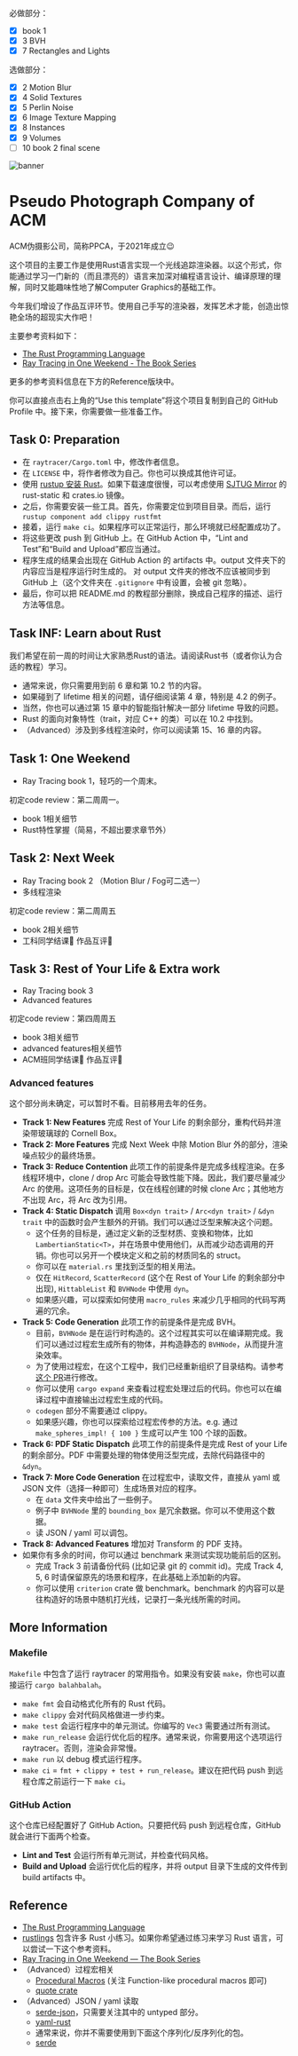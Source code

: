 必做部分：

- [x] book 1
- [x] 3 BVH
- [x] 7 Rectangles and Lights

选做部分：

- [x] 2 Motion Blur
- [x] 4 Solid Textures
- [x] 5 Perlin Noise
- [x] 6 Image Texture Mapping
- [x] 8 Instances
- [x] 9 Volumes
- [ ] 10 book 2 final scene

![banner](https://user-images.githubusercontent.com/4198311/89027545-461dd180-d35d-11ea-9972-7bf1b07f942d.png)

# Pseudo Photograph Company of ACM

ACM伪摄影公司，简称PPCA，于2021年成立😉

这个项目的主要工作是使用Rust语言实现一个光线追踪渲染器。以这个形式，你能通过学习一门新的（而且漂亮的）语言来加深对编程语言设计、编译原理的理解，同时又能趣味性地了解Computer Graphics的基础工作。

今年我们增设了作品互评环节。使用自己手写的渲染器，发挥艺术才能，创造出惊艳全场的超现实大作吧！

主要参考资料如下：
- [The Rust Programming Language](https://doc.rust-lang.org/book/title-page.html)
- [Ray Tracing in One Weekend - The Book Series](https://raytracing.github.io)

更多的参考资料信息在下方的Reference版块中。

你可以直接点击右上角的“Use this template”将这个项目复制到自己的 GitHub Profile 中。接下来，你需要做一些准备工作。

## Task 0: Preparation

* 在 `raytracer/Cargo.toml` 中，修改作者信息。
* 在 `LICENSE` 中，将作者修改为自己。你也可以换成其他许可证。
* 使用 [rustup 安装 Rust](https://doc.rust-lang.org/book/ch01-01-installation.html)。如果下载速度很慢，可以考虑使用 [SJTUG Mirror](https://mirrors.sjtug.sjtu.edu.cn) 的 rust-static 和 crates.io 镜像。
* 之后，你需要安装一些工具。首先，你需要定位到项目目录。而后，运行 `rustup component add clippy rustfmt`
* 接着，运行 `make ci`。如果程序可以正常运行，那么环境就已经配置成功了。
* 将这些更改 push 到 GitHub 上。在 GitHub Action 中，“Lint and Test”和“Build and Upload”都应当通过。
* 程序生成的结果会出现在 GitHub Action 的 artifacts 中。output 文件夹下的内容应当是程序运行时生成的。
  对 output 文件夹的修改不应该被同步到 GitHub 上（这个文件夹在 `.gitignore` 中有设置，会被 git 忽略）。
* 最后，你可以把 README.md 的教程部分删除，换成自己程序的描述、运行方法等信息。

## Task INF: Learn about Rust

我们希望在前一周的时间让大家熟悉Rust的语法。请阅读Rust书（或者你认为合适的教程）学习。
* 通常来说，你只需要用到前 6 章和第 10.2 节的内容。
* 如果碰到了 lifetime 相关的问题，请仔细阅读第 4 章，特别是 4.2 的例子。
* 当然，你也可以通过第 15 章中的智能指针解决一部分 lifetime 导致的问题。
* Rust 的面向对象特性（trait，对应 C++ 的类）可以在 10.2 中找到。
* （Advanced）涉及到多线程渲染时，你可以阅读第 15、16 章的内容。

## Task 1: One Weekend

- Ray Tracing book 1，轻巧的一个周末。

初定code review：第二周周一。
- book 1相关细节
- Rust特性掌握（简易，不超出要求章节外）

## Task 2: Next Week

- Ray Tracing book 2 （Motion Blur / Fog可二选一）
- 多线程渲染

初定code review：第二周周五
- book 2相关细节
- 工科同学结课🎉 作品互评🤯

## Task 3: Rest of Your Life & Extra work

- Ray Tracing book 3
- Advanced features

初定code review：第四周周五
- book 3相关细节
- advanced features相关细节
- ACM班同学结课🎉 作品互评🤯

### Advanced features

这个部分尚未确定，可以暂时不看。目前移用去年的任务。

* **Track 1: New Features** 完成 Rest of Your Life 的剩余部分，重构代码并渲染带玻璃球的 Cornell Box。
* **Track 2: More Features** 完成 Next Week 中除 Motion Blur 外的部分，渲染噪点较少的最终场景。
* **Track 3: Reduce Contention** 此项工作的前提条件是完成多线程渲染。在多线程环境中，clone / drop Arc 可能会导致性能下降。因此，我们要尽量减少 Arc 的使用。这项任务的目标是，仅在线程创建的时候 clone Arc；其他地方不出现 Arc，将 Arc 改为引用。
* **Track 4: Static Dispatch** 调用 `Box<dyn trait>` / `Arc<dyn trait>` / `&dyn trait` 中的函数时会产生额外的开销。我们可以通过泛型来解决这个问题。
  * 这个任务的目标是，通过定义新的泛型材质、变换和物体，比如 `LambertianStatic<T>`，并在场景中使用他们，从而减少动态调用的开销。你也可以另开一个模块定义和之前的材质同名的 struct。
  * 你可以在 `material.rs` 里找到泛型的相关用法。
  * 仅在 `HitRecord`, `ScatterRecord` (这个在 Rest of Your Life 的剩余部分中出现), `HittableList` 和 `BVHNode` 中使用 `dyn`。
  * 如果感兴趣，可以探索如何使用 `macro_rules` 来减少几乎相同的代码写两遍的冗余。
* **Track 5: Code Generation** 此项工作的前提条件是完成 BVH。
  * 目前，`BVHNode` 是在运行时构造的。这个过程其实可以在编译期完成。我们可以通过过程宏生成所有的物体，并构造静态的 `BVHNode`，从而提升渲染效率。
  * 为了使用过程宏，在这个工程中，我们已经重新组织了目录结构。请参考[这个 PR](https://github.com/skyzh/raytracer-tutorial/pull/14)进行修改。
  * 你可以使用 `cargo expand` 来查看过程宏处理过后的代码。你也可以在编译过程中直接输出过程宏生成的代码。
  * `codegen` 部分不需要通过 clippy。
  * 如果感兴趣，你也可以探索给过程宏传参的方法。e.g. 通过 `make_spheres_impl! { 100 }` 生成可以产生 100 个球的函数。
* **Track 6: PDF Static Dispatch** 此项工作的前提条件是完成 Rest of your Life 的剩余部分。PDF 中需要处理的物体使用泛型完成，去除代码路径中的 `&dyn`。
* **Track 7: More Code Generation** 在过程宏中，读取文件，直接从 yaml 或 JSON 文件（选择一种即可）生成场景对应的程序。
  * 在 `data` 文件夹中给出了一些例子。
  * 例子中 `BVHNode` 里的 `bounding_box` 是冗余数据。你可以不使用这个数据。
  * 读 JSON / yaml 可以调包。
* **Track 8: Advanced Features** 增加对 Transform 的 PDF 支持。
* 如果你有多余的时间，你可以通过 benchmark 来测试实现功能前后的区别。
  * 完成 Track 3 前请备份代码 (比如记录 git 的 commit id)。完成 Track 4, 5, 6 时请保留原先的场景和程序，在此基础上添加新的内容。
  * 你可以使用 `criterion` crate 做 benchmark。benchmark 的内容可以是往构造好的场景中随机打光线，记录打一条光线所需的时间。


## More Information

### Makefile

`Makefile` 中包含了运行 raytracer 的常用指令。如果没有安装 `make`，你也可以直接运行 `cargo balahbalah`。

* `make fmt` 会自动格式化所有的 Rust 代码。
* `make clippy` 会对代码风格做进一步约束。
* `make test` 会运行程序中的单元测试。你编写的 `Vec3` 需要通过所有测试。
* `make run_release` 会运行优化后的程序。通常来说，你需要用这个选项运行 raytracer。否则，渲染会非常慢。
* `make run` 以 debug 模式运行程序。
* `make ci` = `fmt + clippy + test + run_release`。建议在把代码 push 到远程仓库之前运行一下 `make ci`。

### GitHub Action

这个仓库已经配置好了 GitHub Action。只要把代码 push 到远程仓库，GitHub 就会进行下面两个检查。

* **Lint and Test** 会运行所有单元测试，并检查代码风格。
* **Build and Upload** 会运行优化后的程序，并将 output 目录下生成的文件传到 build artifacts 中。

## Reference

* [The Rust Programming Language](https://doc.rust-lang.org/book/title-page.html)
* [rustlings](https://github.com/rust-lang/rustlings) 包含许多 Rust 小练习。如果你希望通过练习来学习 Rust 语言，可以尝试一下这个参考资料。
* [Ray Tracing in One Weekend — The Book Series](https://raytracing.github.io)
* （Advanced）过程宏相关
  * [Procedural Macros](https://doc.rust-lang.org/reference/procedural-macros.html) (关注 Function-like procedural macros 即可)
  * [quote crate](https://crates.io/crates/quote)
* （Advanced）JSON / yaml 读取
  * [serde-json](https://docs.serde.rs/serde_json/)，只需要关注其中的 untyped 部分。
  * [yaml-rust](https://docs.rs/yaml-rust/0.4.4/yaml_rust/)
  * 通常来说，你并不需要使用到下面这个序列化/反序列化的包。
  * [serde](https://serde.rs)

